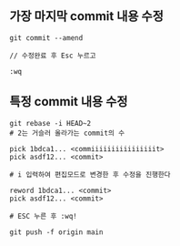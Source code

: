 ## 가장 마지막 commit 내용 수정

```
git commit --amend

// 수정완료 후 Esc 누르고

:wq
```

## 특정 commit 내용 수정

```
git rebase -i HEAD~2
# 2는 거슬러 올라가는 commit의 수

pick 1bdca1... <commiiiiiiiiiiiiiiiit>
pick asdf12... <commit>

# i 입력하여 편집모드로 변경한 후 수정을 진행한다

reword 1bdca1... <commit>
pick asdf12... <commit>

# ESC 누른 후 :wq!

git push -f origin main

```
